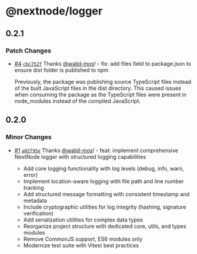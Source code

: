 # @nextnode/logger

## 0.2.1

### Patch Changes

- [#4](https://github.com/NextNodeSolutions/logger/pull/4) [`cbc752f`](https://github.com/NextNodeSolutions/logger/commit/cbc752feaee53a7fd92629c86f197a08c816153b) Thanks [@walid-mos](https://github.com/walid-mos)! - fix: add files field to package.json to ensure dist folder is published to npm

  Previously, the package was publishing source TypeScript files instead of the built JavaScript files in the dist directory. This caused issues when consuming the package as the TypeScript files were present in node_modules instead of the compiled JavaScript.

## 0.2.0

### Minor Changes

- [#1](https://github.com/NextNodeSolutions/logger/pull/1) [`a02f95e`](https://github.com/NextNodeSolutions/logger/commit/a02f95e9206719c9fab44e888e5b1bf37784eaf4) Thanks [@walid-mos](https://github.com/walid-mos)! - feat: implement comprehensive NextNode logger with structured logging capabilities

  - Add core logging functionality with log levels (debug, info, warn, error)
  - Implement location-aware logging with file path and line number tracking
  - Add structured message formatting with consistent timestamp and metadata
  - Include cryptographic utilities for log integrity (hashing, signature verification)
  - Add serialization utilities for complex data types
  - Reorganize project structure with dedicated core, utils, and types modules
  - Remove CommonJS support, ES6 modules only
  - Modernize test suite with Vitest best practices
